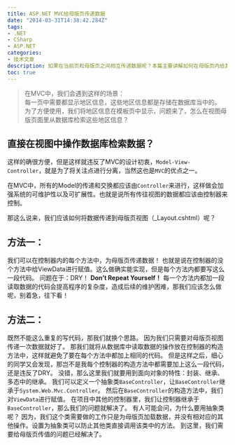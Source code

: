 ```yaml
---
title: ASP.NET MVC给母版页传递数据
date: "2014-03-31T14:38:42.284Z"
tags:
- .NET
- CSharp
- ASP.NET
categories:
- 技术文章
description: 如果在当前页和母版页之间相互传递数据呢？本篇主要讲解如何在母版页内给其他页面传递数据！	
toc: true
---
```

>在MVC中，我们会遇到这样的场景：  
每一页中需要都显示地区信息，这些地区信息都是存储在数据库当中的。  
为了方便使用，我们将地区信息在模板页中显示，问题来了，怎么在视图母版页面里从数据库检索这些地区信息？

## 直接在视图中操作数据库检索数据？

这样的确很方便，但是这样就违反了MVC的设计初衷，`Model-View-Controller`，就是为了将关注点进行分离，当然这也是`MVC`的优点之一。

在MVC中，所有的Model的传递和交换都应该由`Controller`来进行，这样做会加强系统的可维护性以及可扩展性。也就是说所有传往视图的数据都应该由控制器来控制。

那这么说来，我们应该如何将数据传递到母版页视图（_Layout.cshtml）呢？

## 方法一：
我们可以在控制器内的每个方法中，为母版页传递数据！
也就是说在控制器的没个方法中给ViewData进行赋值。这么做确实能实现，但是每个方法内都要写这么一段代码。
问题在于：DRY！
**Don’t Repeat Yourself！**
每一个方法内都加一段读取数据的代码会提高程序的复杂度，造成后续的维护困难，那我们应该怎么做呢，别着急，往下看！
## 方法二：
既然不能这么重复的写代码，那我们就换个思路。
因为我们只需要对母版页视图传递一次数据就好了。
那我们就将从数据库中读取数据的操作放在控制器的构造方法中，这样就避免了要在每个方法中都加上相同的代码。
但是这样之后，细心的同学又会发现，那岂不是我每个控制器的构造方法中都需要加上这么一段代码，还是违反了DRY。
没错，那么这里我们就要用到面向对象的特性：封装、继承、多态中的继承。
我们可以定义一个抽象类`BaseController`，让`BaseController`继承于`System.Web.Mvc.Controller`。
然后在`BaseController`的构造方法中，我们对`ViewData`进行赋值。
在项目中其他的控制器里，我们让控制器继承于`BaseController`，那么我们的问题就解决了。
有人可能会问，为什么要用抽象类呢？
因为，我们这个类需要做的工作只是为母版页加载数据，并没有相对应的其他操作。设置为抽象类可以防止其他类直接调用该类中的方法。
到这里，我们需要给母版页传值的问题已经解决了。

